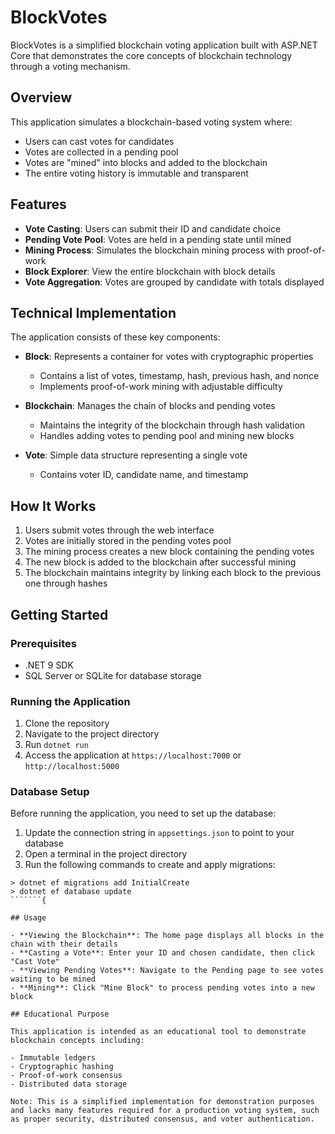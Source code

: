 # BlockVotes

BlockVotes is a simplified blockchain voting application built with ASP.NET Core that demonstrates the core concepts of blockchain technology through a voting mechanism.

## Overview

This application simulates a blockchain-based voting system where:

- Users can cast votes for candidates
- Votes are collected in a pending pool
- Votes are "mined" into blocks and added to the blockchain
- The entire voting history is immutable and transparent

## Features

- **Vote Casting**: Users can submit their ID and candidate choice
- **Pending Vote Pool**: Votes are held in a pending state until mined
- **Mining Process**: Simulates the blockchain mining process with proof-of-work
- **Block Explorer**: View the entire blockchain with block details
- **Vote Aggregation**: Votes are grouped by candidate with totals displayed

## Technical Implementation

The application consists of these key components:

- **Block**: Represents a container for votes with cryptographic properties
  - Contains a list of votes, timestamp, hash, previous hash, and nonce
  - Implements proof-of-work mining with adjustable difficulty

- **Blockchain**: Manages the chain of blocks and pending votes
  - Maintains the integrity of the blockchain through hash validation
  - Handles adding votes to pending pool and mining new blocks

- **Vote**: Simple data structure representing a single vote
  - Contains voter ID, candidate name, and timestamp

## How It Works

1. Users submit votes through the web interface
2. Votes are initially stored in the pending votes pool
3. The mining process creates a new block containing the pending votes
4. The new block is added to the blockchain after successful mining
5. The blockchain maintains integrity by linking each block to the previous one through hashes

## Getting Started

### Prerequisites

- .NET 9 SDK
- SQL Server or SQLite for database storage

### Running the Application

1. Clone the repository
2. Navigate to the project directory
3. Run `dotnet run`
4. Access the application at `https://localhost:7000` or `http://localhost:5000`

### Database Setup

Before running the application, you need to set up the database:

1. Update the connection string in `appsettings.json` to point to your database
2. Open a terminal in the project directory
3. Run the following commands to create and apply migrations:

````````
> dotnet ef migrations add InitialCreate
> dotnet ef database update
```````{

## Usage

- **Viewing the Blockchain**: The home page displays all blocks in the chain with their details
- **Casting a Vote**: Enter your ID and chosen candidate, then click "Cast Vote"
- **Viewing Pending Votes**: Navigate to the Pending page to see votes waiting to be mined
- **Mining**: Click "Mine Block" to process pending votes into a new block

## Educational Purpose

This application is intended as an educational tool to demonstrate blockchain concepts including:

- Immutable ledgers
- Cryptographic hashing
- Proof-of-work consensus
- Distributed data storage

Note: This is a simplified implementation for demonstration purposes and lacks many features required for a production voting system, such as proper security, distributed consensus, and voter authentication.
